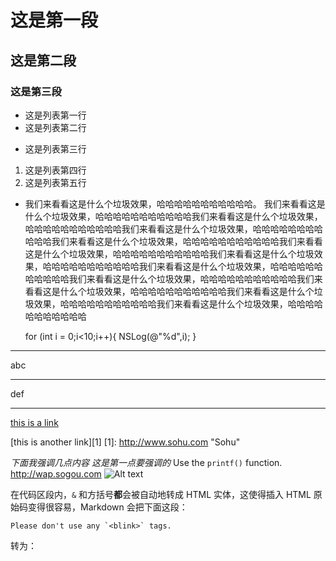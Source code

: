 这是第一段
====
这是第二段
----
### 这是第三段 ####
* 这是列表第一行
* 这是列表第二行
+ 这是列表第三行
1. 这是列表第四行
3. 这是列表第五行
*  我们来看看这是什么个垃圾效果，哈哈哈哈哈哈哈哈哈哈哈。
我们来看看这是什么个垃圾效果，哈哈哈哈哈哈哈哈哈哈哈我们来看看这是什么个垃圾效果，
哈哈哈哈哈哈哈哈哈哈哈我们来看看这是什么个垃圾效果，哈哈哈哈哈哈哈哈哈哈哈我们来看看这是什么个垃圾效果，哈哈哈哈哈哈哈哈哈哈哈我们来看看这是什么个垃圾效果，哈哈哈哈哈哈哈哈哈哈哈我们来看看这是什么个垃圾效果，哈哈哈哈哈哈哈哈哈哈哈我们来看看这是什么个垃圾效果，哈哈哈哈哈哈哈哈哈哈哈我们来看看这是什么个垃圾效果，哈哈哈哈哈哈哈哈哈哈哈我们来看看这是什么个垃圾效果，哈哈哈哈哈哈哈哈哈哈哈我们来看看这是什么个垃圾效果，哈哈哈哈哈哈哈哈哈哈哈我们来看看这是什么个垃圾效果，哈哈哈哈哈哈哈哈哈哈哈

    for (int i = 0;i<10;i++){
        NSLog(@"%d",i);
    }

***
abc
- - -
def
___
[this is a link](http://www.baidu.com "Baidu")

[this is another link][1]
[1]: http://www.sohu.com  "Sohu"

*下面我强调几点内容*
_这是第一点要强调的_
Use the `printf()` function.
<http://wap.sogou.com>
![Alt text](http://dl.m.sogou.com/ios/reader/guanggao_12.jpg "Optional title")

在代码区段内，`&` 和方括号**都**会被自动地转成 HTML 实体，这使得插入 HTML 原始码变得很容易，Markdown 会把下面这段：

    Please don't use any `<blink>` tags.

转为：
